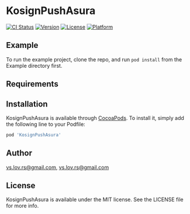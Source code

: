 # KosignPushAsura

[![CI Status](https://img.shields.io/travis/vs.lov.rs@gmail.com/KosignPushAsura.svg?style=flat)](https://travis-ci.org/vs.lov.rs@gmail.com/KosignPushAsura)
[![Version](https://img.shields.io/cocoapods/v/KosignPushAsura.svg?style=flat)](https://cocoapods.org/pods/KosignPushAsura)
[![License](https://img.shields.io/cocoapods/l/KosignPushAsura.svg?style=flat)](https://cocoapods.org/pods/KosignPushAsura)
[![Platform](https://img.shields.io/cocoapods/p/KosignPushAsura.svg?style=flat)](https://cocoapods.org/pods/KosignPushAsura)

## Example

To run the example project, clone the repo, and run `pod install` from the Example directory first.

## Requirements

## Installation

KosignPushAsura is available through [CocoaPods](https://cocoapods.org). To install
it, simply add the following line to your Podfile:

```ruby
pod 'KosignPushAsura'
```

## Author

vs.lov.rs@gmail.com, vs.lov.rs@gmail.com

## License

KosignPushAsura is available under the MIT license. See the LICENSE file for more info.

